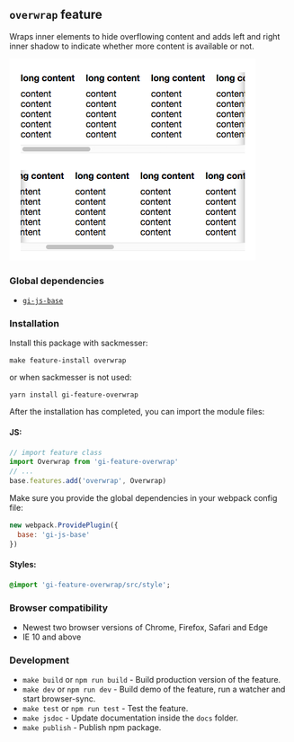 ## `overwrap` feature

Wraps inner elements to hide overflowing content and adds left and right inner shadow to indicate whether more content is available or not.

![demo](demo/example.png)

### Global dependencies

* [`gi-js-base`](https://github.com/Goldinteractive/js-base)

### Installation

Install this package with sackmesser:

    make feature-install overwrap

or when sackmesser is not used:

    yarn install gi-feature-overwrap

After the installation has completed, you can import the module files:

#### JS:

```javascript
// import feature class
import Overwrap from 'gi-feature-overwrap'
// ...
base.features.add('overwrap', Overwrap)
```

Make sure you provide the global dependencies in your webpack config file:

```javascript
new webpack.ProvidePlugin({
  base: 'gi-js-base'
})
```

#### Styles:

```sass
@import 'gi-feature-overwrap/src/style';
```

### Browser compatibility

* Newest two browser versions of Chrome, Firefox, Safari and Edge
* IE 10 and above

### Development

* `make build` or `npm run build` - Build production version of the feature.
* `make dev` or `npm run dev` - Build demo of the feature, run a watcher and start browser-sync.
* `make test` or `npm run test` - Test the feature.
* `make jsdoc` - Update documentation inside the `docs` folder.
* `make publish` - Publish npm package.
